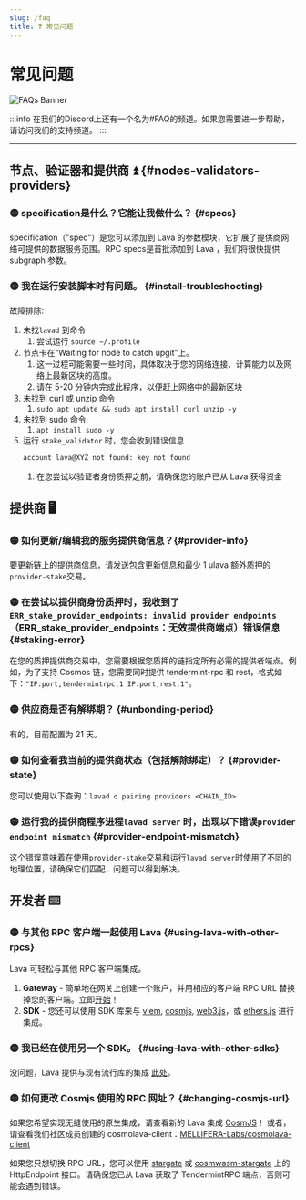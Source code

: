 ```yaml
---
slug: /faq
title: ❓ 常见问题 
---
```


# 常见问题

![FAQs Banner](/img/banner/FAQs.jpg)

:::info
在我们的Discord上还有一个名为#FAQ的频道。如果您需要进一步帮助，请访问我们的支持频道。
:::

<hr />

## 节点、验证器和提供商 ⏫ {#nodes-validators-providers}

### 🟡 specification是什么？它能让我做什么？ {#specs}
specification（"spec"）是您可以添加到 Lava 的参数模块，它扩展了提供商网络可提供的数据服务范围。RPC specs是首批添加到 Lava ，我们将很快提供subgraph 参数。


### 🟡 我在运行安装脚本时有问题。 {#install-troubleshooting}

故障排除:

1. 未找`lavad` 到命令
    1. 尝试运行 `source ~/.profile`
2. 节点卡在“Waiting for node to catch upgit”上。
    1. 这一过程可能需要一些时间，具体取决于您的网络连接、计算能力以及网络上最新区块的高度。
    2. 请在 5-20 分钟内完成此程序，以便赶上网络中的最新区块
3. 未找到 curl 或 unzip 命令
    1. `sudo apt update && sudo apt install curl unzip -y`
4. 未找到 sudo 命令
    1. `apt install sudo -y`
5. 运行 `stake_validator` 时，您会收到错误信息
    ```bash
    account lava@XYZ not found: key not found
    ```
    1. 在您尝试以验证者身份质押之前，请确保您的账户已从 Lava 获得资金

## 提供商 🖥️

### 🟡  如何更新/编辑我的服务提供商信息？{#provider-info}
要更新链上的提供商信息，请发送包含更新信息和最少 1 ulava 额外质押的`provider-stake`交易。

### 🟡 在尝试以提供商身份质押时，我收到了`ERR_stake_provider_endpoints: invalid provider endpoints` （ERR_stake_provider_endpoints：无效提供商端点）错误信息 {#staking-error}
在您的质押提供商交易中，您需要根据您质押的链指定所有必需的提供者端点。例如，为了支持 Cosmos 链，您需要同时提供 tendermint-rpc 和 rest，格式如下：`"IP:port,tendermintrpc,1 IP:port,rest,1"`。

### 🟡 供应商是否有解绑期？ {#unbonding-period}
有的，目前配置为 21 天。

### 🟡 如何查看我当前的提供商状态（包括解除绑定）？ {#provider-state}
您可以使用以下查询：`lavad q pairing providers <CHAIN_ID>`

### 🟡 运行我的提供商程序进程`lavad server` 时，出现以下错误`provider endpoint mismatch` {#provider-endpoint-mismatch}
这个错误意味着在使用`provider-stake`交易和运行`lavad server`时使用了不同的地理位置，请确保它们匹配，问题可以得到解决。

## 开发者 ⌨️

### 🟡 与其他 RPC 客户端一起使用 Lava {#using-lava-with-other-rpcs}

Lava 可轻松与其他 RPC 客户端集成。

1. **Gateway** - 简单地在网关上创建一个账户，并用相应的客户端 RPC URL 替换掉您的客户端。立即[开始](/gateway-getting-started)！
2. **SDK** - 您还可以使用 SDK 库来与 [viem](/viem), [cosmjs](/cosmjs), [web3.js](/web3js)，或 [ethers.js](/ethersjs5) 进行集成。

### 🟡 我已经在使用另一个 SDK。 {#using-lava-with-other-sdks}
没问题，Lava 提供与现有流行库的集成 [此处](/sdk-integrations)。

### 🟡 如何更改 Cosmjs 使用的 RPC 网址？ {#changing-cosmjs-url}

如果您希望实现无缝使用的原生集成，请查看新的 Lava 集成 [CosmJS](/cosmjs)！
或者，请查看我们社区成员创建的 cosmolava-client：[MELLIFERA-Labs/cosmolava-client](https://github.com/MELLIFERA-Labs/cosmolava-client)

如果您只想切换 RPC URL，您可以使用 [stargate](https://cosmos.github.io/cosmjs/latest/stargate/interfaces/HttpEndpoint.html#url) 或 [cosmwasm-stargate](https://cosmos.github.io/cosmjs/latest/cosmwasm-stargate/interfaces/HttpEndpoint.html#url) 上的 HttpEndpoint 接口。请确保您已从 Lava 获取了 TendermintRPC 端点，否则可能会遇到错误。
